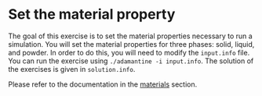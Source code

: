Set the material property
=========================
The goal of this exercise is to set the material properties necessary to run a
simulation. You will set the material properties for three phases: solid, liquid, 
and powder. In order to do this, you will need to modify the `input.info` file.
You can run the exercise using `./adamantine -i input.info`. The solution of 
the exercises is given in `solution.info`.

Please refer to the documentation in the
[materials](https://adamantine-sim.github.io/adamantine/doc/input_file.html#materials-required)
section.
